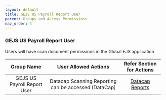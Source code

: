 ```yaml
---
layout: default
title: GEJS US Payroll Report User
parent: Groups and Access Permissions
nav_order: 4
---
```


### GEJS US Payroll Report User

Users will have scan document permissions in the Global EJS application.

<table>
    <thead>
        <tr>
            <th>Group Name</th>
            <th>User Allowed Actions</th>
            <th>Refer Section for Actions</th>
        </tr>
    </thead>
    <tbody>
        <tr>
            <td style="vertical-align:middle; text-align: center" rowspan=4>GEJS US Payroll Report User</td>
            <td style="vertical-align:middle; text-align: center">	Datacap Scanning Reporting can be accessed (DataCap)</td>
            <td style="vertical-align:middle; text-align: center"><a href="https://pages.github.ibm.com/Global-EJS/gejs-user-manual/docs/OtherFeatures/DatacapReports/DatacapReports.html">Datacap Reports</a></td> 
        </tr>
    </tbody>
</table>


